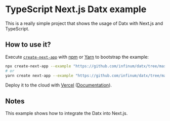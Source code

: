 # TypeScript Next.js Datx example

This is a really simple project that shows the usage of Datx with Next.js and TypeScript.

## How to use it?

Execute [`create-next-app`](https://github.com/vercel/next.js/tree/canary/packages/create-next-app) with [npm](https://docs.npmjs.com/cli/init) or [Yarn](https://yarnpkg.com/lang/en/docs/cli/create/) to bootstrap the example:

```bash
npx create-next-app --example "https://github.com/infinum/datx/tree/master/examples/next-js-typescript" my-datx-app
# or
yarn create next-app --example "https://github.com/infinum/datx/tree/master/examples/next-js-typescript" my-datx-app
```

Deploy it to the cloud with [Vercel](https://vercel.com/new?utm_source=github&utm_medium=readme&utm_campaign=next-example) ([Documentation](https://nextjs.org/docs/deployment)).

## Notes

This example shows how to integrate the Datx into Next.js.
